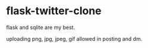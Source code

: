 # flask-twitter-clone
flask and sqlite are my best.


uploading png, jpg, jpeg, gif allowed in posting and dm.

